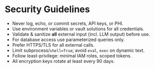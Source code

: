 
# Security Guidelines

- Never log, echo, or commit secrets, API keys, or PHI.
- Use environment variables or vault solutions for all credentials.
- Validate & sanitize **all** external input (incl. LLM output) before use.
- For database access use parameterized queries only.
- Prefer HTTPS/TLS for all external calls.
- Limit subprocess/`shell=True`; avoid `eval`, `exec` on dynamic text.
- Follow least-privilege: minimal IAM roles, scoped tokens.
- All encryption keys rotate at least every 90 days.